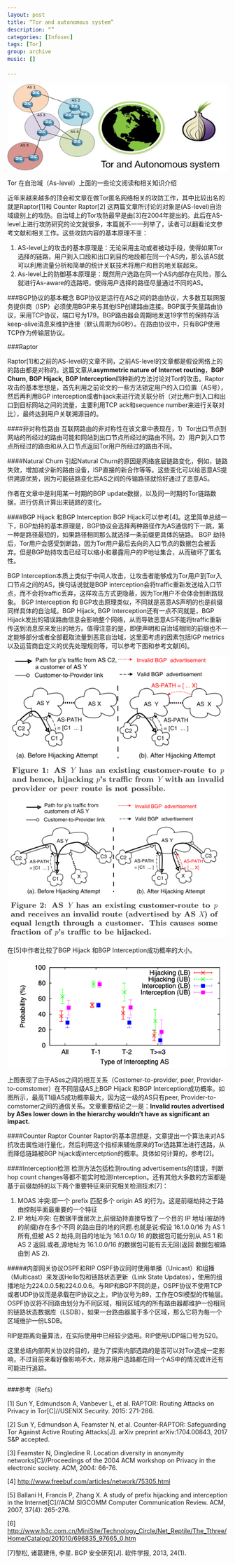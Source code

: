 ```yaml
---
layout: post
title: “Tor and autonomous system”
description: “”
categories: [Infosec]
tags: [Tor]
group: archive
music: []

---
```


![image](/assets/images/TorAs.jpg)

Tor 在自治域（As-level）上面的一些论文阅读和相关知识介绍

<!-- more -->


近年来越来越多的顶会和文章在做Tor匿名网络相关的攻防工作，其中比较出名的就是Raptor[1]和 Counter Raptor[2]
这两篇文章所讨论的对象是(AS-level)自治域级别上的攻防。自治域上的Tor攻防最早是由[3]在2004年提出的。此后在AS-level上进行攻防研究的论文就很多，本篇就不一一列举了，读者可以翻看论文参考文献和相关工作。这些攻防内容的基本原理不变：

1. AS-level上的攻击的基本原理是：无论采用主动或者被动手段，使得如果Tor选择的链路，用户到入口段和出口到目的地段都在同一个AS内，那么该AS就可以利用流量分析和简单的统计关联技术将用户和目的地关联起来。
2. As-level上的防御基本原理是：既然用户选路在同一个AS内部存在风险，那么就进行As-aware的选路吧，使得用户选择的路径尽量通过不同的AS。 

###BGP协议的基本概念
BGP协议是运行在AS之间的路由协议，大多数互联网服务提供商（ISP）必须使用BGP来与其他ISP创建路由连接。BGP属于矢量路由协议，采用TCP协议，端口号为179。BGP路由器会周期地发送19字节的保持存活keep-alive消息来维护连接（默认周期为60秒）。在路由协议中，只有BGP使用TCP作为传输层协议。

###Raptor

Raptor[1]和之前的AS-level的文章不同，之前AS-level的文章都是假设网络上的的路由都是对称的。这篇文章从**asymmetric nature of Internet routing**，**BGP Churn**, **BGP Hijack**, **BGP Interception**四种新的方法讨论对Tor的攻击。Raptor攻击的基本思想是，首先利用之前论文的一些方法锁定用户的入口位置（AS号），然后再利用BGP interception或者hijack来进行流关联分析（对比用户到入口和出口到目标网站之间的流量，主要利用TCP ack和sequence number来进行关联对比），最终达到用户关联溯源目的。

####非对称性路由
互联网路由的非对称性在该文章中表现在，1）Tor出口节点到网站的所经过的路由可能和网站到出口节点所经过的路由不同。2）用户到入口节点所经过的路由和从入口节点返回Tor用户所经过的路由不同。

####Natural Churn 
引起Natural Churn的原因是网络底层链路变化，例如，链路失效，增加减少新的路由设备，ISP直接的新合作等等。这些变化可以给恶意AS提供溯源优势，因为可能链路变化后AS之间的传输路径就恰好通过了恶意AS。

作者在文章中是利用某一时期的BGP update数据，以及同一时期的Tor链路数据，进行仿真计算出来链路的变化。

####BGP Hijack 和BGP Interception
BGP Hijack可以参考[4]。这里简单总结一下，BGP劫持的基本原理是，BGP协议会选择两种路径作为AS通信的下一跳，第一种是路径最短的，如果路径相同那么就选择一条前缀更具体的链路。 BGP 劫持后，Tor用户会感受到断路，因为Tor用户最后去向的入口节点的数据包会被丢弃。但是BGP劫持攻击已经可以缩小和暴露用户的IP地址集合，从而破坏了匿名性。


BGP Interception本质上类似于中间人攻击，让攻击者能够成为Tor用户到Tor入口节点之间的AS，换句话说就是BGP interception会将traffic重新发送给入口节点，而不会将traffic丢弃，这样攻击方式更隐蔽，因为Tor用户不会体会到断路现象。 BGP Interception 和 BGP攻击原理类似，不同就是恶意AS声明的也是前缀同样具体的自治域。BGP Hijack, BGP Interception还有一点不同就是，BGP Hijack发出的错误路由信息会影响整个网络，从而导致恶意AS不能将traffic重新传送到消息原来发出的地方。值得注意的是，即便声明和自治域相同的前缀也不一定能够部分或者全部截取流量到恶意自治域，这里面考虑的因素包括IGP metrics以及运营商自定义的优先处理规则等，可以参考下图和参考文献[6]。

![image](/assets/images/bgpfail.png)
![image](/assets/images/fraction.png)

在[5]中作者比较了BGP Hijack 和BGP Interception成功概率的大小。

![image](/assets/images/bgphi.png)

上图表现了由于ASes之间的相互关系（Costomer-to-provider, peer, Provider-to-comstomer）在不同层级AS上BGP Hijack 和BGP Interception成功概率。如图所示，最高T1级AS成功概率最大，因为这一级的AS只有peer, Provider-to-comstomer之间的通信关系。文章重要结论之一是：**Invalid routes advertised by ASes lower down in the hierarchy wouldn’t have as significant an impact.** 

####Counter Raptor
Counter Raptor的基本思想是，文章提出一个算法来对AS抗攻击属性进行量化，然后利用这个指标来辅佐原来的Tor选路算法进行选路，从而降低链路被BGP hijack或intercetption的概率。具体如何计算的，参考[2]。

####Interception检测
检测方法包括检测routing advertisements的错误，判断hop count changes等都不能实时检测Interception。还有其他大多数的方案都是基于前缀劫持的以下两个重要特征来研究相关检测技术[7]：

1. MOAS 冲突:即一个 prefix 匹配多个 origin AS 的行为。这是前缀劫持之于路由控制平面最重要的一个特征
2. IP 地址冲突: 在数据平面层次上,前缀劫持直接导致了一个目的 IP 地址(被劫持的前缀)存在多个不同
的路由目的地的问题.也就是说:假设 16.1.0.0/16 为 AS 1 所有,但被 AS 2 劫持,则目的地址为 16.1.0.0/
16 的数据包可能分别从 AS 1 和 AS 2 返回.或者,源地址为 16.1.0.0/16 的数据包可能有去无回(返回
数据包被路由到 AS 2).
	
#####内部网关协议OSPF和RIP
OSPF协议同时使用单播（Unicast）和组播（Multicast）来发送Hello包和链路状态更新（Link State Updates），使用的组播地址为224.0.0.5和224.0.0.6。与RIP和BGP不同的是，OSPF协议不使用TCP或者UDP协议而是承载在IP协议之上，IP协议号为89，工作在OSI模型的传输层。OSPF协议将不同路由划分为不同区域，相同区域内的所有路由器都维护一份相同的链路状态数据库（LSDB），如果一台路由器属于多个区域，那么它将为每一个区域维护一份LSDB。 

RIP是距离向量算法，在实际使用中已经较少适用。RIP使用UDP端口号为520。

这里总结内部网关协议的目的，是为了探索内部选路的是否可以对Tor造成一定影响，不过目前来看好像影响不大，除非用户选路都在同一个AS中的情况或许还有可能进行追踪。


---
###参考（Refs）

[1] Sun Y, Edmundson A, Vanbever L, et al. RAPTOR: Routing Attacks on Privacy in Tor[C]//USENIX Security. 2015: 271-286.

[2] Sun Y, Edmundson A, Feamster N, et al. Counter-RAPTOR: Safeguarding Tor Against Active Routing Attacks[J]. arXiv preprint arXiv:1704.00843, 2017 S&P accepted.

[3] Feamster N, Dingledine R. Location diversity in anonymity networks[C]//Proceedings of the 2004 ACM workshop on Privacy in the electronic society. ACM, 2004: 66-76.

[4] http://www.freebuf.com/articles/network/75305.html

[5] Ballani H, Francis P, Zhang X. A study of prefix hijacking and interception in the Internet[C]//ACM SIGCOMM Computer Communication Review. ACM, 2007, 37(4): 265-276.

[6] http://www.h3c.com.cn/MiniSite/Technology_Circle/Net_Reptile/The_Tthree/Home/Catalog/201010/696835_97665_0.htm

[7]黎松, 诸葛建伟, 李星. BGP 安全研究[J]. 软件学报, 2013, 24(1).